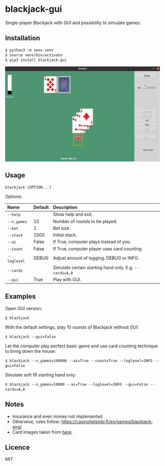 # blackjack-gui
Single-player Blackjack with GUI and possibility to simulate games.

## Installation
``` 
$ python3 -m venv venv
$ source venv/bin/activate
$ pip3 install blackjack-gui
```
<img src="blackjack_gui/images/bj-shot.png" alt="blackjack-gui" width="600"/>

## Usage

```
blackjack [OPTION...]
```

Options:

| Name         | Default | Description                                             | 
|:-------------|:--------|:--------------------------------------------------------|
| `--help`     |         | Show help and exit.                                     |
| `--n_games`  | 10      | Number of rounds to be played.                          |
| `--bet`      | 1       | Bet size.                                               |
| `--stack`    | 1000    | Initial stack.                                          |
| `--ai`       | False   | If True, computer plays instead of you.                 |
| `--count`    | False   | If True, computer player uses card counting.            |
| `--loglevel` | DEBUG   | Adjust amount of logging: DEBUG or INFO.                |
| `--cards`    |         | Simulate certain starting hand only. E.g. `--cards=A,8` |
| `--gui`      | True    | Play with GUI.                                          |



## Examples
Open GUI version:
```
$ blackjack
```

With the default settings, play 10 rounds of Blackjack without GUI:
```
$ blackjack --gui=False
```

Let the computer play perfect basic game and use card counting technique to bring down the house:
```
$ blackjack --n_games=100000 --ai=True --count=True --loglevel=INFO --gui=False
```

Simulate soft 19 starting hand only:
```
$ blackjack --n_games=10000 --ai=True --loglevel=INFO --gui=False --cards=A,8
```

## Notes
* Insurance and even money not implemented
* Otherwise, rules follow: https://casinohelsinki.fi/en/games/blackjack-eng/
* Card images taken from [here](https://code.google.com/archive/p/vector-playing-cards/).

## Licence
MIT
